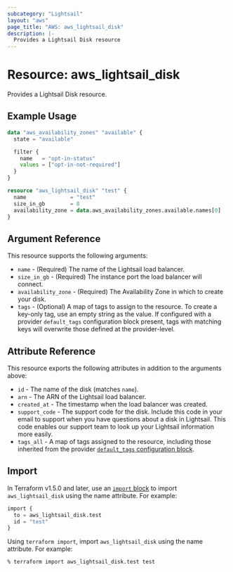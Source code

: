 ```yaml
---
subcategory: "Lightsail"
layout: "aws"
page_title: "AWS: aws_lightsail_disk"
description: |-
  Provides a Lightsail Disk resource
---
```


# Resource: aws_lightsail_disk

Provides a Lightsail Disk resource.

## Example Usage

```terraform
data "aws_availability_zones" "available" {
  state = "available"

  filter {
    name   = "opt-in-status"
    values = ["opt-in-not-required"]
  }
}

resource "aws_lightsail_disk" "test" {
  name              = "test"
  size_in_gb        = 8
  availability_zone = data.aws_availability_zones.available.names[0]
}
```

## Argument Reference

This resource supports the following arguments:

* `name` - (Required) The name of the Lightsail load balancer.
* `size_in_gb` - (Required) The instance port the load balancer will connect.
* `availability_zone` - (Required) The Availability Zone in which to create your disk.
* `tags` - (Optional) A map of tags to assign to the resource. To create a key-only tag, use an empty string as the value. If configured with a provider `default_tags` configuration block present, tags with matching keys will overwrite those defined at the provider-level.

## Attribute Reference

This resource exports the following attributes in addition to the arguments above:

* `id` - The name of the disk  (matches `name`).
* `arn` - The ARN of the Lightsail load balancer.
* `created_at` - The timestamp when the load balancer was created.
* `support_code` - The support code for the disk. Include this code in your email to support when you have questions about a disk in Lightsail. This code enables our support team to look up your Lightsail information more easily.
* `tags_all` - A map of tags assigned to the resource, including those inherited from the provider [`default_tags` configuration block](https://registry.terraform.io/providers/hashicorp/aws/latest/docs#default_tags-configuration-block).

## Import

In Terraform v1.5.0 and later, use an [`import` block](https://developer.hashicorp.com/terraform/language/import) to import `aws_lightsail_disk` using the name attribute. For example:

```terraform
import {
  to = aws_lightsail_disk.test
  id = "test"
}
```

Using `terraform import`, import `aws_lightsail_disk` using the name attribute. For example:

```console
% terraform import aws_lightsail_disk.test test
```
